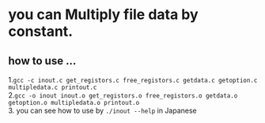 # you can Multiply file data by constant.

## how to use ...
1.`gcc -c inout.c get_registors.c free_registors.c getdata.c getoption.c multipledata.c printout.c`</br>
2.`gcc -o inout inout.o get_registors.o free_registors.o getdata.o getoption.o multipledata.o printout.o`</br>
3. you can see how to use by ``./inout --help`` in Japanese


